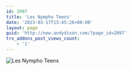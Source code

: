 ```yaml
---
id: 2097
title: 'Les Nympho Teens'
date: '2023-03-17T13:45:26+00:00'
layout: page
guid: 'http://new.andydixon.com/?page_id=2097'
trx_addons_post_views_count:
    - '1'
---
```


![Les Nympho Teens](https://i0.wp.com/assets.g8x2.ldn.idrivee2-23.com/posters/Les%20Nympho%20Teens%2001.jpg?w=1200&ssl=1 "Les Nympho Teens")